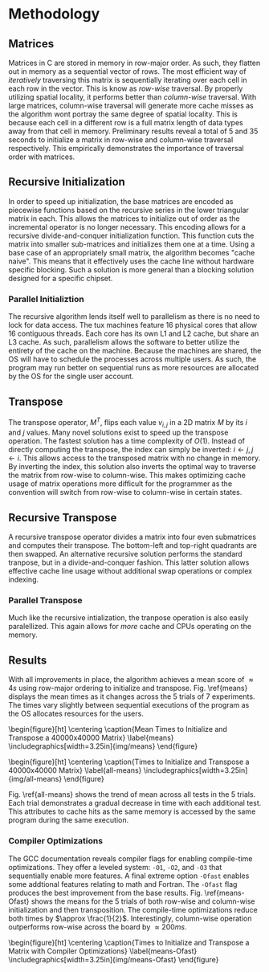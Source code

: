 # Methodology

## Matrices

Matrices in C are stored in memory in row-major order. As such, they flatten
out in memory as a sequential vector of rows. The most efficient way of
_iteratively_ traversing this matrix is sequentially iterating over each cell
in each row in the vector. This is know as _row-wise_ traversal. By properly
utilizing spatial locality, it performs better than _column-wise_ traversal.
With large matrices, column-wise traversal will generate more cache misses as
the algorithm wont portray the same degree of spatial locality. This is because
each cell in a different row is a full matrix length of data types away from
that cell in memory. Preliminary results reveal a total of 5 and 35 seconds to
initialize a matrix in row-wise and column-wise traversal respectively. This
empirically demonstrates the importance of traversal order with matrices.

## Recursive Initialization

In order to speed up initialization, the base matrices are encoded as
piecewise functions based on the recursive series in the lower triangular
matrix in each. This allows the matrices to initialize out of order as the
incremental operator is no longer necessary. This encoding allows for a
recursive divide-and-conquer initialization function. This function cuts the
matrix into smaller sub-matrices and initializes them one at a time. Using a
base case of an appropriately small matrix, the algorithm becomes "cache
naive". This means that it effectively uses the cache line without hardware
specific blocking. Such a solution is more general than a blocking solution
designed for a specific chipset.

### Parallel Initializtion

The recursive algorithm lends itself well to parallelism as there is no need to
lock for data access. The tux machines feature 16 physical cores that allow 16
contiguous threads. Each core has its own L1 and L2 cache, but share an L3
cache. As such, parallelism allows the software to better utilize the entirety
of the cache on the machine. Because the machines are shared, the OS will have
to schedule the processes across multiple users. As such, the program may run
better on sequential runs as more resources are allocated by the OS for the
single user account.

## Transpose

The transpose operator, $M^T$, flips each value $v_{i,j}$ in a 2D matrix $M$ by
its $i$ and $j$ values. Many novel solutions exist to speed up the transpose
operation. The fastest solution has a time complexity of $O(1)$. Instead of
directly computing the transpose, the index can simply be inverted:
$i \leftarrow j, j \leftarrow i$.
This allows access to the transposed matrix with no change in memory. By
inverting the index, this solution also inverts the optimal way to traverse the
matrix from row-wise to column-wise. This makes optimizing cache usage of
matrix operations more difficult for the programmer as the convention will
switch from row-wise to column-wise in certain states.

## Recursive Transpose

A recursive transpose operator divides a matrix into four even submatrices and
computes their transpose. The bottom-left and top-right quadrants are then
swapped. An alternative recursive solution performs the standard tranpose, but
in a divide-and-conquer fashion. This latter solution allows effective cache
line usage without additional swap operations or complex indexing.

### Parallel Transpose

Much like the recursive intialization, the tranpose operation is also easily
paralellized. This again allows for _more_ cache and CPUs operating on the
memory.

## Results

With all improvements in place, the algorithm achieves a mean score of
$\approx 4s$ using row-major ordering to initialize and transpose. Fig.
\ref{means} displays the mean times as it changes across the 5 trials of 7
experiments. The times vary slightly between sequential executions of the
program as the OS allocates resources for the users.

\begin{figure}[ht]
\centering
\caption{Mean Times to Initialize and Transpose a 40000x40000 Matrix}
\label{means}
\includegraphics[width=3.25in]{img/means}
\end{figure}

\begin{figure}[ht]
\centering
\caption{Times to Initialize and Transpose a 40000x40000 Matrix}
\label{all-means}
\includegraphics[width=3.25in]{img/all-means}
\end{figure}

Fig. \ref{all-means} shows the trend of mean across all tests in the 5 trials.
Each trial demonstrates a gradual decrease in time with each additional test.
This attributes to cache hits as the same memory is accessed by the same
program during the same execution.

### Compiler Optimizations

The GCC documentation reveals compiler flags for enabling compile-time
optimizations. They offer a leveled system: `-O1`, `-O2`, and `-O3` that
sequentially enable more features. A final extreme option `-Ofast` enables
some addtional features relating to math and Fortran. The `-Ofast` flag
produces the best improvement from the base results. Fig. \ref{means-Ofast}
shows the means for the 5 trials of both row-wise and column-wise
initialization and then transposition. The compile-time optimizations reduce
both times by $\approx \frac{1}{2}$. Interestingly, column-wise operation
outperforms row-wise across the board by $\approx 200ms$.

\begin{figure}[ht]
\centering
\caption{Times to Initialize and Transpose a Matrix with Compiler Optimizations}
\label{means-Ofast}
\includegraphics[width=3.25in]{img/means-Ofast}
\end{figure}
